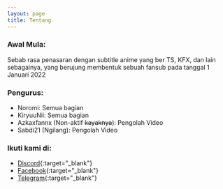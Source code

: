```yaml
---
layout: page
title: Tentang
---
```


### Awal Mula:

Sebab rasa penasaran dengan subtitle anime yang ber TS, KFX, dan lain sebagainya, yang berujung membentuk sebuah fansub pada tanggal 1 Januari 2022

### Pengurus:

- Noromi: Semua bagian<br>
- KiryuuNii: Semua bagian<br>
- Azkaxfannx (Non-aktif ~~kayaknya~~): Pengolah Video<br>
- Sabdi21 (Ngilang): Pengolah Video<br>

### Ikuti kami di:

- [Discord](https://discord.gg/8QeuePwYgV){:target="_blank"}
- [Facebook](https://fb.me/a1fansub){:target="_blank"}
- [Telegram](https://a1fansub.t.me){:target="_blank"}
